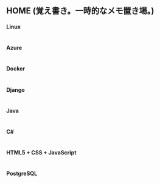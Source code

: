 ## HOME (覚え書き。一時的なメモ置き場。)
#### Linux
~~~
~~~
#### Azure
~~~
~~~
#### Docker
~~~
~~~
#### Django
~~~
~~~
#### Java
~~~
~~~
#### C#
~~~
~~~
#### HTML5 + CSS + JavaScript
~~~
~~~
#### PostgreSQL
~~~
~~~


